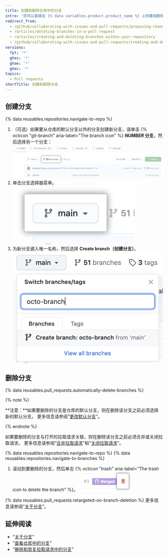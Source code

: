 ```yaml
---
title: 创建和删除仓库中的分支
intro: '您可以直接在 {% data variables.product.product_name %} 上创建或删除分支。'
redirect_from:
  - /github/collaborating-with-issues-and-pull-requests/proposing-changes-to-your-work-with-pull-requests/creating-and-deleting-branches-within-your-repository
  - /articles/deleting-branches-in-a-pull-request
  - /articles/creating-and-deleting-branches-within-your-repository
  - /github/collaborating-with-issues-and-pull-requests/creating-and-deleting-branches-within-your-repository
versions:
  fpt: '*'
  ghes: '*'
  ghae: '*'
  ghec: '*'
topics:
  - Pull requests
shortTitle: 创建和删除分支
---
```


## 创建分支

{% data reusables.repositories.navigate-to-repo %}

1. （可选）如果要从仓库的默认分支以外的分支创建新分支，请单击 {% octicon "git-branch" aria-label="The branch icon" %} **<em>NUMBER</em> 分支**，然后选择另一个分支： ![概述页面上的分支链接](/assets/images/help/branches/branches-link.png)
1. 单击分支选择器菜单。 ![分支选择器菜单](/assets/images/help/branch/branch-selection-dropdown.png)
1. 为新分支键入唯一名称，然后选择 **Create branch（创建分支）**。 ![分支创建文本框](/assets/images/help/branch/branch-creation-text-box.png)

## 删除分支

{% data reusables.pull_requests.automatically-delete-branches %}

{% note %}

**注意：**如果要删除的分支是仓库的默认分支，则在删除该分支之前必须选择新的默认分支。 更多信息请参阅“[更改默认分支](/github/administering-a-repository/changing-the-default-branch)”。

{% endnote %}

如果要删除的分支与打开的拉取请求关联，则在删除该分支之前必须合并或关闭拉取请求。 更多信息请参阅“[合并拉取请求](/pull-requests/collaborating-with-pull-requests/incorporating-changes-from-a-pull-request/merging-a-pull-request)”和“[关闭拉取请求](/pull-requests/collaborating-with-pull-requests/incorporating-changes-from-a-pull-request/closing-a-pull-request)”。

{% data reusables.repositories.navigate-to-repo %}
{% data reusables.repositories.navigate-to-branches %}
1. 滚动到要删除的分支，然后单击 {% octicon "trash" aria-label="The trash icon to delete the branch" %}。 ![删除分支](/assets/images/help/branches/branches-delete.png)

{% data reusables.pull_requests.retargeted-on-branch-deletion %}
更多信息请参阅“[关于分支](/github/collaborating-with-issues-and-pull-requests/about-branches#working-with-branches)”。

## 延伸阅读

- "[关于分支](/pull-requests/collaborating-with-pull-requests/proposing-changes-to-your-work-with-pull-requests/about-branches)"
- “[查看仓库中的分支](/github/administering-a-repository/viewing-branches-in-your-repository)”
- "[删除和恢复拉取请求中的分支](/github/administering-a-repository/deleting-and-restoring-branches-in-a-pull-request)"
